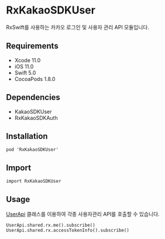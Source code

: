 # RxKakaoSDKUser

RxSwift를 사용하는 카카오 로그인 및 사용자 관리 API 모듈입니다.

## Requirements
- Xcode 11.0
- iOS 11.0
- Swift 5.0
- CocoaPods 1.8.0

## Dependencies
- KakaoSDKUser
- RxKakaoSDKAuth

## Installation
```
pod 'RxKakaoSDKUser'
```

## Import
```
import RxKakaoSDKUser
```

## Usage
[UserApi](Extensions/Reactive.html) 클래스를 이용하여 각종 사용자관리 API를 호출할 수 있습니다.
```
UserApi.shared.rx.me().subscribe()
UserApi.shared.rx.accessTokenInfo().subscribe()
```
